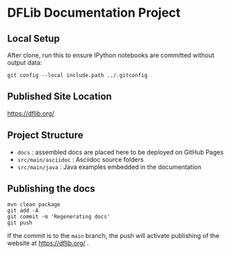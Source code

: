 # DFLib Documentation Project

## Local Setup

After clone, run this to ensure IPython notebooks are committed without output data:

```
git config --local include.path ../.gitconfig
```

## Published Site Location

https://dflib.org/

## Project Structure

* `docs` : assembled docs are placed here to be deployed on GitHub Pages
* `src/main/asciidoc` : Asciidoc source folders
* `src/main/java` : Java examples embedded in the documentation

## Publishing the docs

```
mvn clean package
git add -A
git commit -m 'Regenerating docs'
git push
```

If the commit is to the `main` branch, the push will activate publishing of the website at
https://dflib.org/ .